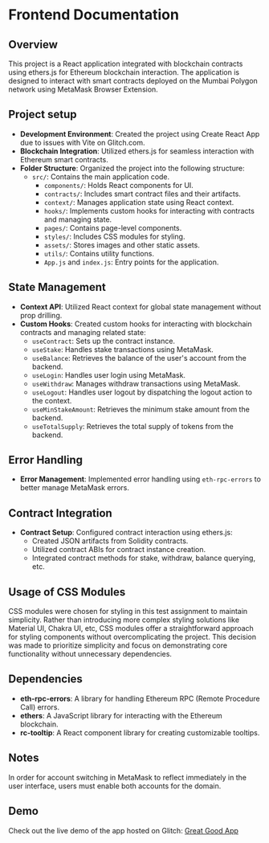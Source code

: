 # Frontend Documentation

## Overview

This project is a React application integrated with blockchain contracts using ethers.js for Ethereum blockchain interaction. The application is designed to interact with smart contracts deployed on the Mumbai Polygon network using MetaMask Browser Extension.

## Project setup

-   **Development Environment**: Created the project using Create React App due to issues with Vite on Glitch.com.
-   **Blockchain Integration**: Utilized ethers.js for seamless interaction with Ethereum smart contracts.
-   **Folder Structure**: Organized the project into the following structure:
    -   `src/`: Contains the main application code.
        -   `components/`: Holds React components for UI.
        -   `contracts/`: Includes smart contract files and their artifacts.
        -   `context/`: Manages application state using React context.
        -   `hooks/`: Implements custom hooks for interacting with contracts and managing state.
        -   `pages/`: Contains page-level components.
        -   `styles/`: Includes CSS modules for styling.
        -   `assets/`: Stores images and other static assets.
        -   `utils/`: Contains utility functions.
        -   `App.js` and `index.js`: Entry points for the application.

## State Management

-   **Context API**: Utilized React context for global state management without prop drilling.
-   **Custom Hooks**: Created custom hooks for interacting with blockchain contracts and managing related state:
    -   `useContract`: Sets up the contract instance.
    -   `useStake`: Handles stake transactions using MetaMask.
    -   `useBalance`: Retrieves the balance of the user's account from the backend.
    -   `useLogin`: Handles user login using MetaMask.
    -   `useWithdraw`: Manages withdraw transactions using MetaMask.
    -   `useLogout`: Handles user logout by dispatching the logout action to the context.
    -   `useMinStakeAmount`: Retrieves the minimum stake amount from the backend.
    -   `useTotalSupply`: Retrieves the total supply of tokens from the backend.

## Error Handling

-   **Error Management**: Implemented error handling using `eth-rpc-errors` to better manage MetaMask errors.

## Contract Integration

-   **Contract Setup**: Configured contract interaction using ethers.js:
    -   Created JSON artifacts from Solidity contracts.
    -   Utilized contract ABIs for contract instance creation.
    -   Integrated contract methods for stake, withdraw, balance querying, etc.

## Usage of CSS Modules

CSS modules were chosen for styling in this test assignment to maintain simplicity. Rather than introducing more complex styling solutions like Material UI, Chakra UI, etc, CSS modules offer a straightforward approach for styling components without overcomplicating the project. This decision was made to prioritize simplicity and focus on demonstrating core functionality without unnecessary dependencies.

## Dependencies

-   **eth-rpc-errors**: A library for handling Ethereum RPC (Remote Procedure Call) errors.
-   **ethers**: A JavaScript library for interacting with the Ethereum blockchain.
-   **rc-tooltip**: A React component library for creating customizable tooltips.

## Notes

In order for account switching in MetaMask to reflect immediately in the user interface, users must enable both accounts for the domain.

## Demo

Check out the live demo of the app hosted on Glitch: [Great Good App](https://great-good-app.glitch.me/)
